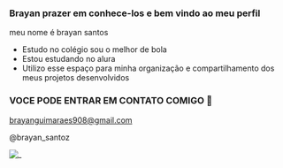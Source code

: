 ### Brayan prazer em conhece-los e bem vindo ao meu perfil 

meu nome é brayan santos 

- Estudo no colégio sou o melhor de bola
- Estou estudando no alura
- Utilizo esse espaço para minha organização e compartilhamento dos meus projetos desenvolvidos

### VOCE PODE ENTRAR EM CONTATO COMIGO 📧

brayanguimaraes908@gmail.com 

@brayan_santoz

![_](https://media1.tenor.com/m/hFZPT9vXz-wAAAAd/horse-funny-horse.gif)

